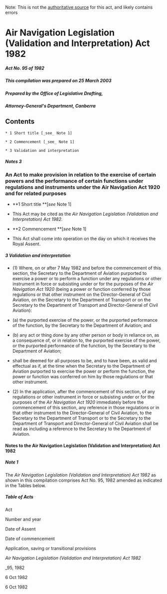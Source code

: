 Note: This is not the [authoritative source](https://www.comlaw.gov.au/Details/C2004C00844) for this act, and likely contains errors

# Air Navigation Legislation (Validation and Interpretation) Act 1982

##### Act No. 95 of 1982

##### This compilation was prepared on 25 March 2003

##### Prepared by the Office of Legislative Drafting,
##### Attorney-General's Department, Canberra


## Contents

    * 1 Short title [_see_ Note 1] 

    * 2 Commencement [_see_ Note 1] 

    * 3 Validation and interpretation 

##### Notes	3

### An Act to make provision in relation to the exercise of certain powers and the performance of certain functions under regulations and instruments under the Air Navigation Act 1920 and for related purposes

  * **1  Short title **[_see_ Note 1]

  * This Act may be cited as the _Air Navigation Legislation (Validation and Interpretation) Act 1982_.

  * **2  Commencement **[_see_ Note 1]

  * This Act shall come into operation on the day on which it receives the Royal Assent.

##### 3  Validation and interpretation

  * (1) Where, on or after 7 May 1982 and before the commencement of this section, the Secretary to the Department of Aviation purported to exercise a power or to perform a function under any regulations or other instrument in force or subsisting under or for the purposes of the _Air Navigation Act 1920_ (being a power or function conferred by those regulations or that other instrument on the Director-General of Civil Aviation, on the Secretary to the Department of Transport or on the Secretary to the Department of Transport and Director-General of Civil Aviation):

   * (a) the purported exercise of the power, or the purported performance of the function, by the Secretary to the Department of Aviation; and

   * (b) any act or thing done by any other person or body in reliance on, as a consequence of, or in relation to, the purported exercise of the power, or the purported performance of the function, by the Secretary to the Department of Aviation;

  * shall be deemed for all purposes to be, and to have been, as valid and effectual as if, at the time when the Secretary to the Department of Aviation purported to exercise the power or perform the function, the power or function was conferred on him by those regulations or that other instrument.

  * (2) In the application, after the commencement of this section, of any regulations or other instrument in force or subsisting under or for the purposes of the _Air Navigation Act 1920_ immediately before the commencement of this section, any reference in those regulations or in that other instrument to the Director-General of Civil Aviation, to the Secretary to the Department of Transport or to the Secretary to the Department of Transport and Director-General of Civil Aviation shall be read as including a reference to the Secretary to the Department of Aviation.

#### Notes to the Air Navigation Legislation (Validation and Interpretation) Act 1982

##### Note 1

The _Air Navigation Legislation (Validation and Interpretation) Act 1982_ as shown in this compilation comprises Act No. 95, 1982 amended as indicated in the Tables below.

##### Table of Acts

Act

Number 
and year


Date 
of Assent


Date of commencement

Application, saving or transitional provisions

_Air Navigation Legislation (Validation and Interpretation) Act 1982_

_95, 1982

6 Oct 1982

6 Oct 1982

